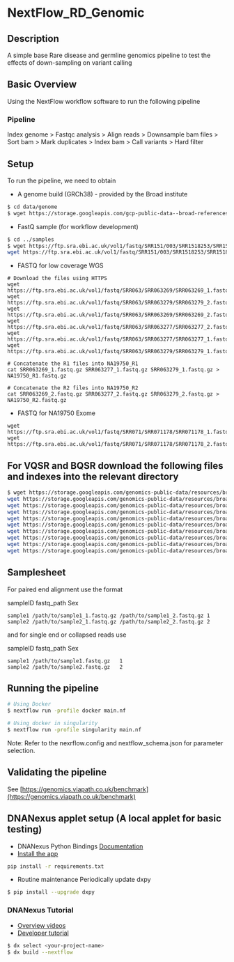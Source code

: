 # NextFlow_RD_Genomic

## Description

A simple base Rare disease and germline genomics pipeline to test the effects of down-sampling on variant calling

## Basic Overview
Using the NextFlow workflow software to run the following pipeline

### Pipeline
Index genome > Fastqc analysis > Align reads > Downsample bam files > Sort bam > Mark duplicates > Index bam > 
Call variants > Hard filter

## Setup
To run the pipeline, we need to obtain 

- A genome build (GRCh38) - provided by the Broad institute
```bash
$ cd data/genome
$ wget https://storage.googleapis.com/gcp-public-data--broad-references/hg38/v0/Homo_sapiens_assembly38.fasta
```
- FastQ sample (for workflow development)
```bash
$ cd ../samples
$ wget https://ftp.sra.ebi.ac.uk/vol1/fastq/SRR151/003/SRR1518253/SRR1518253_1.fastq.gz && \
wget https://ftp.sra.ebi.ac.uk/vol1/fastq/SRR151/003/SRR1518253/SRR1518253_2.fastq.gz
```

- FASTQ for low coverage WGS
```
# Download the files using HTTPS
wget https://ftp.sra.ebi.ac.uk/vol1/fastq/SRR063/SRR063269/SRR063269_1.fastq.gz
wget https://ftp.sra.ebi.ac.uk/vol1/fastq/SRR063/SRR063279/SRR063279_2.fastq.gz
wget https://ftp.sra.ebi.ac.uk/vol1/fastq/SRR063/SRR063269/SRR063269_2.fastq.gz
wget https://ftp.sra.ebi.ac.uk/vol1/fastq/SRR063/SRR063277/SRR063277_2.fastq.gz
wget https://ftp.sra.ebi.ac.uk/vol1/fastq/SRR063/SRR063277/SRR063277_1.fastq.gz
wget https://ftp.sra.ebi.ac.uk/vol1/fastq/SRR063/SRR063279/SRR063279_1.fastq.gz

# Concatenate the R1 files into NA19750_R1
cat SRR063269_1.fastq.gz SRR063277_1.fastq.gz SRR063279_1.fastq.gz > NA19750_R1.fastq.gz

# Concatenate the R2 files into NA19750_R2
cat SRR063269_2.fastq.gz SRR063277_2.fastq.gz SRR063279_2.fastq.gz > NA19750_R2.fastq.gz
```

- FASTQ for NA19750 Exome
```
wget https://ftp.sra.ebi.ac.uk/vol1/fastq/SRR071/SRR071178/SRR071178_1.fastq.gz
wget https://ftp.sra.ebi.ac.uk/vol1/fastq/SRR071/SRR071178/SRR071178_2.fastq.gz
```

## For VQSR and BQSR download the following files and indexes into the relevant directory
```bash
$ wget https://storage.googleapis.com/genomics-public-data/resources/broad/hg38/v0/1000G_phase1.snps.high_confidence.hg38.vcf.gz && \
wget https://storage.googleapis.com/genomics-public-data/resources/broad/hg38/v0/Mills_and_1000G_gold_standard.indels.hg38.vcf.gz && \
wget https://storage.googleapis.com/genomics-public-data/resources/broad/hg38/v0/hapmap_3.3.hg38.vcf.gz && \
wget https://storage.googleapis.com/genomics-public-data/resources/broad/hg38/v0/1000G_omni2.5.hg38.vcf.gz && \
wget https://storage.googleapis.com/genomics-public-data/resources/broad/hg38/v0/Homo_sapiens_assembly38.dbsnp138.vcf && \
wget https://storage.googleapis.com/genomics-public-data/resources/broad/hg38/v0/Homo_sapiens_assembly38.dbsnp138.vcf.idx && \
wget https://storage.googleapis.com/genomics-public-data/resources/broad/hg38/v0/1000G_phase1.snps.high_confidence.hg38.vcf.gz.tbi && \
wget https://storage.googleapis.com/genomics-public-data/resources/broad/hg38/v0/Mills_and_1000G_gold_standard.indels.hg38.vcf.gz.tbi && \
wget https://storage.googleapis.com/genomics-public-data/resources/broad/hg38/v0/hapmap_3.3.hg38.vcf.gz.tbi && \
wget https://storage.googleapis.com/genomics-public-data/resources/broad/hg38/v0/1000G_omni2.5.hg38.vcf.gz.tbi
```

## Samplesheet
For paired end alignment use the format

sampleID	fastq_path	Sex
```
sample1 /path/to/sample1_1.fastq.gz	/path/to/sample1_2.fastq.gz	1
sample2 /path/to/sample2_1.fastq.gz	/path/to/sample2_2.fastq.gz	2
```

and for single end or collapsed reads use

sampleID	fastq_path	Sex
```
sample1 /path/to/sample1.fastq.gz	1
sample2 /path/to/sample2.fastq.gz	2
```

## Running the pipeline
```bash
# Using Docker
$ nextflow run -profile docker main.nf

# Using docker in singularity
$ nextflow run -profile singularity main.nf
```
Note: Refer to the nexrflow.config and nextflow_schema.json for parameter selection. 

## Validating the pipeline
See [https://genomics.viapath.co.uk/benchmark](https://genomics.viapath.co.uk/benchmark)

## DNANexus applet setup (A local applet for basic testing)
- DNANexus Python Bindings [Documentation](https://github.com/dnanexus/dx-toolkit) 
- [Install the app](https://documentation.dnanexus.com/downloads) 
```bash
pip install -r requirements.txt
```
- Routine maintenance
Periodically update dxpy
```bash
$ pip install --upgrade dxpy
```

### DNANexus Tutorial
- [Overview videos](https://documentation.dnanexus.com/getting-started)
- [Developer tutorial](https://documentation.dnanexus.com/getting-started/developer-quickstart)
```bash
$ dx select <your-project-name>
$ dx build --nextflow
```
